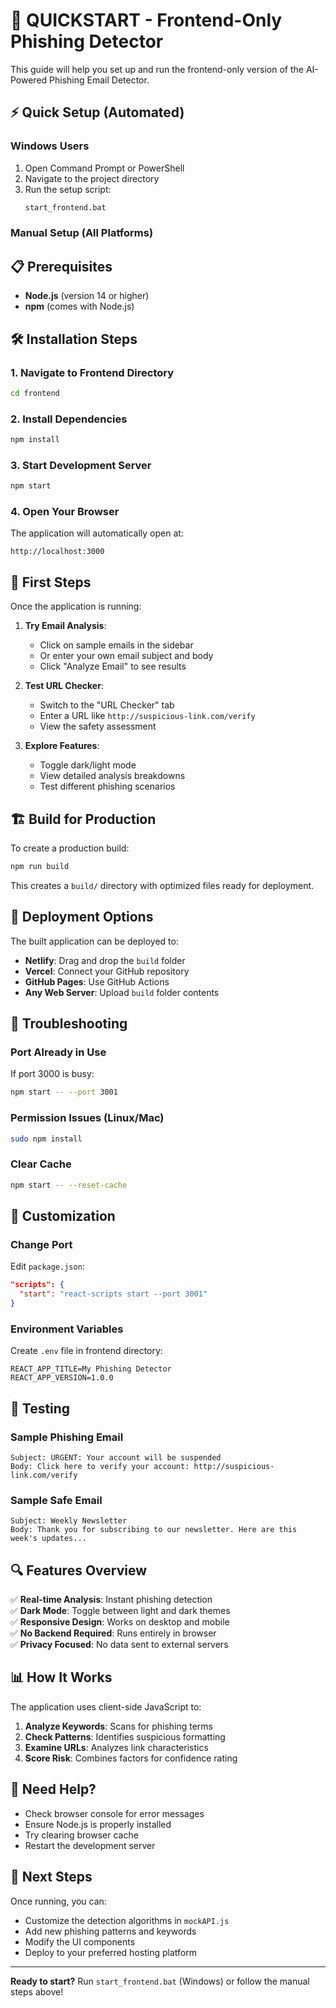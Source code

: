 # 🚀 QUICKSTART - Frontend-Only Phishing Detector

This guide will help you set up and run the frontend-only version of the AI-Powered Phishing Email Detector.

## ⚡ Quick Setup (Automated)

### Windows Users
1. Open Command Prompt or PowerShell
2. Navigate to the project directory
3. Run the setup script:
   ```cmd
   start_frontend.bat
   ```

### Manual Setup (All Platforms)

## 📋 Prerequisites
- **Node.js** (version 14 or higher)
- **npm** (comes with Node.js)

## 🛠️ Installation Steps

### 1. Navigate to Frontend Directory
```bash
cd frontend
```

### 2. Install Dependencies
```bash
npm install
```

### 3. Start Development Server
```bash
npm start
```

### 4. Open Your Browser
The application will automatically open at:
```
http://localhost:3000
```

## 🎯 First Steps

Once the application is running:

1. **Try Email Analysis**:
   - Click on sample emails in the sidebar
   - Or enter your own email subject and body
   - Click "Analyze Email" to see results

2. **Test URL Checker**:
   - Switch to the "URL Checker" tab
   - Enter a URL like `http://suspicious-link.com/verify`
   - View the safety assessment

3. **Explore Features**:
   - Toggle dark/light mode
   - View detailed analysis breakdowns
   - Test different phishing scenarios

## 🏗️ Build for Production

To create a production build:

```bash
npm run build
```

This creates a `build/` directory with optimized files ready for deployment.

## 🚀 Deployment Options

The built application can be deployed to:

- **Netlify**: Drag and drop the `build` folder
- **Vercel**: Connect your GitHub repository
- **GitHub Pages**: Use GitHub Actions
- **Any Web Server**: Upload `build` folder contents

## 🔧 Troubleshooting

### Port Already in Use
If port 3000 is busy:
```bash
npm start -- --port 3001
```

### Permission Issues (Linux/Mac)
```bash
sudo npm install
```

### Clear Cache
```bash
npm start -- --reset-cache
```

## 🎨 Customization

### Change Port
Edit `package.json`:
```json
"scripts": {
  "start": "react-scripts start --port 3001"
}
```

### Environment Variables
Create `.env` file in frontend directory:
```env
REACT_APP_TITLE=My Phishing Detector
REACT_APP_VERSION=1.0.0
```

## 📱 Testing

### Sample Phishing Email
```
Subject: URGENT: Your account will be suspended
Body: Click here to verify your account: http://suspicious-link.com/verify
```

### Sample Safe Email
```
Subject: Weekly Newsletter
Body: Thank you for subscribing to our newsletter. Here are this week's updates...
```

## 🔍 Features Overview

✅ **Real-time Analysis**: Instant phishing detection  
✅ **Dark Mode**: Toggle between light and dark themes  
✅ **Responsive Design**: Works on desktop and mobile  
✅ **No Backend Required**: Runs entirely in browser  
✅ **Privacy Focused**: No data sent to external servers  

## 📊 How It Works

The application uses client-side JavaScript to:

1. **Analyze Keywords**: Scans for phishing terms
2. **Check Patterns**: Identifies suspicious formatting
3. **Examine URLs**: Analyzes link characteristics
4. **Score Risk**: Combines factors for confidence rating

## 🤝 Need Help?

- Check browser console for error messages
- Ensure Node.js is properly installed
- Try clearing browser cache
- Restart the development server

## 🚀 Next Steps

Once running, you can:
- Customize the detection algorithms in `mockAPI.js`
- Add new phishing patterns and keywords
- Modify the UI components
- Deploy to your preferred hosting platform

---

**Ready to start?** Run `start_frontend.bat` (Windows) or follow the manual steps above!
